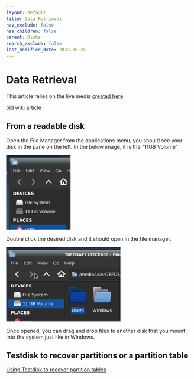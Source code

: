 ```yaml
---
layout: default
title: Data Retrieval
nav_exclude: false
has_children: false
parent: Disks
search_exclude: false
last_modified_date: 2022-06-28
---
```


# Data Retrieval

This article relies on the live media [created here](/docs/live-sessions/linux-live-session)

[old wiki article](https://www.reddit.com/r/techsupport/wiki/livelinuxsession#wiki_recover_data_from_your_storage_drives)

## From a readable disk
Open the File Manager from the applications menu, you should see your disk in the pane on the left. In the below image, it is the "11GB Volume"

![image1](/assets/data-recovery/dr0.png)

Double click the desired disk and it should open in the file manager.

![image2](/assets/data-recovery/dr1.png)

Once opened, you can drag and drop files to another disk that you mount into the system just like in Windows.

## Testdisk to recover partitions or a partition table
[Using Testdisk to recover partition tables](https://www.howtoforge.com/data_recovery_with_testdisk)
